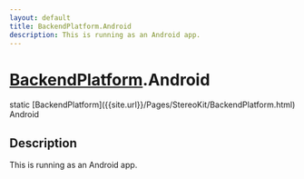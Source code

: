 ```yaml
---
layout: default
title: BackendPlatform.Android
description: This is running as an Android app.
---
```

# [BackendPlatform]({{site.url}}/Pages/StereoKit/BackendPlatform.html).Android

<div class='signature' markdown='1'>
static [BackendPlatform]({{site.url}}/Pages/StereoKit/BackendPlatform.html) Android
</div>

## Description
This is running as an Android app.

